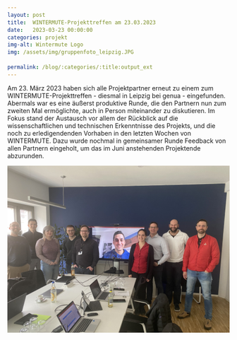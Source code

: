 ```yaml
---
layout: post
title:  WINTERMUTE-Projekttreffen am 23.03.2023
date:   2023-03-23 00:00:00
categories: projekt
img-alt: Wintermute Logo
img: /assets/img/gruppenfoto_leipzig.JPG

permalink: /blog/:categories/:title:output_ext
---  
```


Am 23. März 2023 haben sich alle Projektpartner erneut zu einem zum WINTERMUTE-Projekttreffen - diesmal in Leipzig bei genua - eingefunden.
Abermals war es eine äußerst produktive Runde, die den Partnern nun zum zweiten Mal ermöglichte, auch in Person miteinander zu diskutieren.
Im Fokus stand der Austausch vor allem der Rückblick auf die wissenschaftlichen und technischen Erkenntnisse des Projekts, und die noch zu erledigendenden Vorhaben in den letzten Wochen von WINTERMUTE.
Dazu wurde nochmal in gemeinsamer Runde Feedback von allen Partnern eingeholt, um das im Juni anstehenden Projektende abzurunden.

![Wintermute Videokonferenz](/assets/img/gruppenfoto_leipzig.JPG)